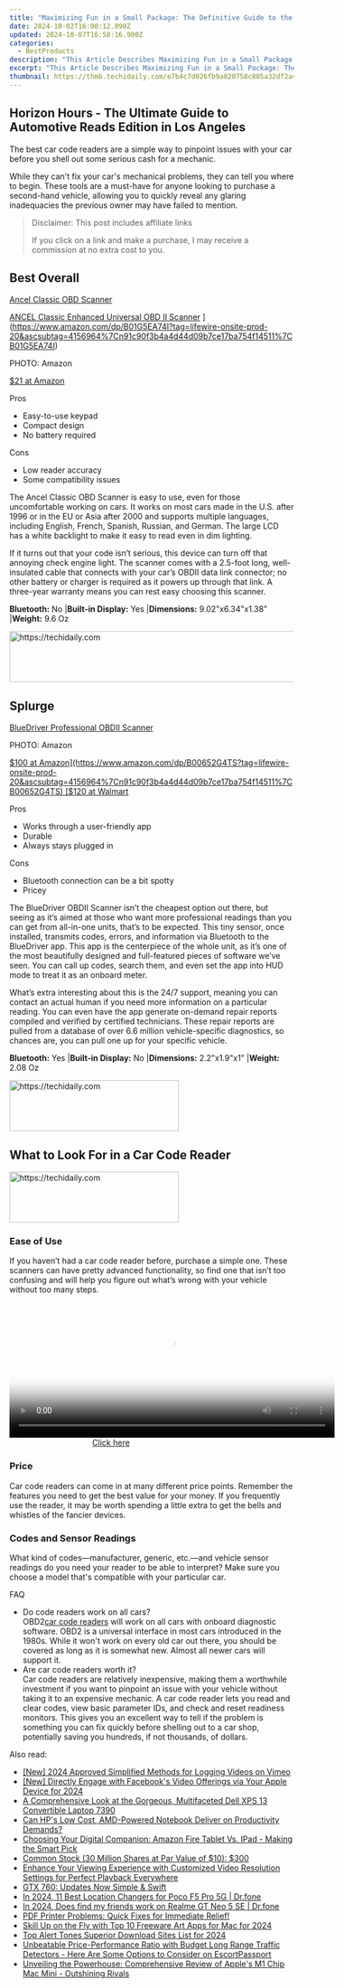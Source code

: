 ```yaml
---
title: "Maximizing Fun in a Small Package: The Definitive Guide to the Xbox Series S Specs & Features"
date: 2024-10-02T16:00:12.090Z
updated: 2024-10-07T16:58:16.900Z
categories:
  - BestProducts
description: "This Article Describes Maximizing Fun in a Small Package: The Definitive Guide to the Xbox Series S Specs & Features"
excerpt: "This Article Describes Maximizing Fun in a Small Package: The Definitive Guide to the Xbox Series S Specs & Features"
thumbnail: https://thmb.techidaily.com/e7b4c7d026fb9a820758c805a32df2a4b6a1efba9319850eda25937764e730c5.jpg
---
```


## Horizon Hours - The Ultimate Guide to Automotive Reads Edition in Los Angeles

 The best car code readers are a simple way to pinpoint issues with your car before you shell out some serious cash for a mechanic.

 While they can't fix your car's mechanical problems, they can tell you where to begin. These tools are a must-have for anyone looking to purchase a second-hand vehicle, allowing you to quickly reveal any glaring inadequacies the previous owner may have failed to mention.

>  Disclaimer: This post includes affiliate links
>
>  If you click on a link and make a purchase, I may receive a commission at no extra cost to you.
>

## Best Overall

[Ancel Classic OBD Scanner](https://www.amazon.com/dp/B01G5EA74I?tag=lifewire-onsite-prod-20&ascsubtag=4156964%7Cn91c90f3b4a4d44d09b7ce17ba754f14511%7CB01G5EA74I)

[ANCEL Classic Enhanced Universal OBD II Scanner](https://www.lifewire.com/thmb/89GEP5wvXrJ2pm04eqq2t7sjeNs=/fit-in/1500x1000/filters:no_upscale():max_bytes(150000):strip_icc():format(webp)/ancel-classic-enhanced-universal-obd-ii-scanner-49eabf2abdfb48d18a3374996f6cc802.jpg) ](https://www.amazon.com/dp/B01G5EA74I?tag=lifewire-onsite-prod-20&ascsubtag=4156964%7Cn91c90f3b4a4d44d09b7ce17ba754f14511%7CB01G5EA74I)

PHOTO: Amazon

[$21 at Amazon](https://www.amazon.com/dp/B01G5EA74I?tag=lifewire-onsite-prod-20&ascsubtag=4156964%7Cn91c90f3b4a4d44d09b7ce17ba754f14511%7CB01G5EA74I)

 Pros

* Easy-to-use keypad
* Compact design
* No battery required

 Cons

* Low reader accuracy
* Some compatibility issues

 The Ancel Classic OBD Scanner is easy to use, even for those uncomfortable working on cars. It works on most cars made in the U.S. after 1996 or in the EU or Asia after 2000 and supports multiple languages, including English, French, Spanish, Russian, and German. The large LCD has a white backlight to make it easy to read even in dim lighting.

 If it turns out that your code isn’t serious, this device can turn off that annoying check engine light. The scanner comes with a 2.5-foot long, well-insulated cable that connects with your car’s OBDII data link connector; no other battery or charger is required as it powers up through that link. A three-year warranty means you can rest easy choosing this scanner.

**Bluetooth:** No |**Built-in Display:** Yes |**Dimensions:** 9.02"x6.34"x1.38" |**Weight:** 9.6 Oz

<!-- affiliate ads begin -->
<a href="https://appsumo.8odi.net/c/5597632/2105870/7443" target="_top" id="2105870">
  <img src="//a.impactradius-go.com/display-ad/7443-2105870" border="0" alt="https://techidaily.com" width="728" height="90"/>
</a>
<img height="0" width="0" src="https://appsumo.8odi.net/i/5597632/2105870/7443" style="position:absolute;visibility:hidden;" border="0" />
<!-- affiliate ads end -->

## Splurge

[BlueDriver Professional OBDII Scanner](https://www.amazon.com/dp/B00652G4TS?tag=lifewire-onsite-prod-20&ascsubtag=4156964%7Cn91c90f3b4a4d44d09b7ce17ba754f14511%7CB00652G4TS)

[](https://www.amazon.com/dp/B00652G4TS?tag=lifewire-onsite-prod-20&ascsubtag=4156964%7Cn91c90f3b4a4d44d09b7ce17ba754f14511%7CB00652G4TS)

PHOTO: Amazon

[$100 at Amazon](https://www.amazon.com/dp/B00652G4TS?tag=lifewire-onsite-prod-20&ascsubtag=4156964%7Cn91c90f3b4a4d44d09b7ce17ba754f14511%7CB00652G4TS) [$120 at Walmart](https://www.walmart.com/ip/415766460)

 Pros

* Works through a user-friendly app
* Durable
* Always stays plugged in

 Cons

* Bluetooth connection can be a bit spotty
* Pricey

 The BlueDriver OBDII Scanner isn’t the cheapest option out there, but seeing as it’s aimed at those who want more professional readings than you can get from all-in-one units, that’s to be expected. This tiny sensor, once installed, transmits codes, errors, and information via Bluetooth to the BlueDriver app. This app is the centerpiece of the whole unit, as it’s one of the most beautifully designed and full-featured pieces of software we’ve seen. You can call up codes, search them, and even set the app into HUD mode to treat it as an onboard meter.

 What’s extra interesting about this is the 24/7 support, meaning you can contact an actual human if you need more information on a particular reading. You can even have the app generate on-demand repair reports compiled and verified by certified technicians. These repair reports are pulled from a database of over 6.6 million vehicle-specific diagnostics, so chances are, you can pull one up for your specific vehicle.

**Bluetooth:** Yes |**Built-in Display:** No |**Dimensions:** 2.2"x1.9"x1" |**Weight:** 2.08 Oz

<!-- affiliate ads begin -->
<a href="https://laganoo.pxf.io/c/5597632/1528693/16446" target="_top" id="1528693">
  <img src="//a.impactradius-go.com/display-ad/16446-1528693" border="0" alt="https://techidaily.com" width="300" height="90"/>
</a>
<img height="0" width="0" src="https://laganoo.pxf.io/i/5597632/1528693/16446" style="position:absolute;visibility:hidden;" border="0" />
<!-- affiliate ads end -->

## What to Look For in a Car Code Reader

<!-- affiliate ads begin -->
<a href="https://aligracehair.sjv.io/c/5597632/1934183/19272" target="_top" id="1934183">
  <img src="//a.impactradius-go.com/display-ad/19272-1934183" border="0" alt="https://techidaily.com" width="300" height="90"/>
</a>
<img height="0" width="0" src="https://aligracehair.sjv.io/i/5597632/1934183/19272" style="position:absolute;visibility:hidden;" border="0" />
<!-- affiliate ads end -->

### Ease of Use

 If you haven’t had a car code reader before, purchase a simple one. These scanners can have pretty advanced functionality, so find one that isn’t too confusing and will help you figure out what’s wrong with your vehicle without too many steps.

<!-- affiliate ads begin -->
<span id="1938141">
					<video width="576" height="240" style="cursor:pointer"
           poster="//a.impactradius-go.com/display-clicktoplayimage/1938141.png"
           onclick="if(!this.playClicked){this.play();this.setAttribute('controls',true);this.playClicked=true;}">
	   <source src="//a.impactradius-go.com/display-ad/22993-1938141">
	   <img src="//a.impactradius-go.com/display-clicktoplayimage/1938141.png" style="border: none; height: 100%; width: 100%; object-fit: contain">
	</video>
	<div style="width:360px;text-align:center"><a href="javascript:window.open(decodeURIComponent('https%3A%2F%2Fhomestyler.sjv.io%2Fc%2F5597632%2F1938141%2F22993'), '_blank');void(0);">Click here</a></div>
</span>
<img height="0" width="0" src="https://imp.pxf.io/i/5597632/1938141/22993" style="position:absolute;visibility:hidden;" border="0" />
<!-- affiliate ads end -->

### Price

 Car code readers can come in at many different price points. Remember the features you need to get the best value for your money. If you frequently use the reader, it may be worth spending a little extra to get the bells and whistles of the fancier devices.

### Codes and Sensor Readings

 What kind of codes—manufacturer, generic, etc.—and vehicle sensor readings do you need your reader to be able to interpret? Make sure you choose a model that's compatible with your particular car.

 FAQ

* Do code readers work on all cars?  
 OBD2[car code readers](https://www.lifewire.com/what-is-car-code-reader-534869) will work on all cars with onboard diagnostic software. OBD2 is a universal interface in most cars introduced in the 1980s. While it won't work on every old car out there, you should be covered as long as it is somewhat new. Almost all newer cars will support it.
* Are car code readers worth it?  
 Car code readers are relatively inexpensive, making them a worthwhile investment if you want to pinpoint an issue with your vehicle without taking it to an expensive mechanic. A car code reader lets you read and clear codes, view basic parameter IDs, and check and reset readiness monitors. This gives you an excellent way to tell if the problem is something you can fix quickly before shelling out to a car shop, potentially saving you hundreds, if not thousands, of dollars.

<ins class="adsbygoogle"
     style="display:block"
     data-ad-format="autorelaxed"
     data-ad-client="ca-pub-7571918770474297"
     data-ad-slot="1223367746"></ins>

<ins class="adsbygoogle"
     style="display:block"
     data-ad-client="ca-pub-7571918770474297"
     data-ad-slot="8358498916"
     data-ad-format="auto"
     data-full-width-responsive="true"></ins>

<span class="atpl-alsoreadstyle">Also read:</span>
<div><ul>
<li><a href="https://on-screen-recording.techidaily.com/new-2024-approved-simplified-methods-for-logging-videos-on-vimeo/"><u>[New] 2024 Approved Simplified Methods for Logging Videos on Vimeo</u></a></li>
<li><a href="https://facebook-clips.techidaily.com/new-directly-engage-with-facebooks-video-offerings-via-your-apple-device-for-2024/"><u>[New] Directly Engage with Facebook's Video Offerings via Your Apple Device for 2024</u></a></li>
<li><a href="https://buynow-info.techidaily.com/a-comprehensive-look-at-the-gorgeous-multifaceted-dell-xps-13-convertible-laptop-7390/"><u>A Comprehensive Look at the Gorgeous, Multifaceted Dell XPS 13 Convertible Laptop 7390</u></a></li>
<li><a href="https://buynow-info.techidaily.com/can-hps-low-cost-amd-powered-notebook-deliver-on-productivity-demands/"><u>Can HP's Low Cost, AMD-Powered Notebook Deliver on Productivity Demands?</u></a></li>
<li><a href="https://buynow-info.techidaily.com/choosing-your-digital-companion-amazon-fire-tablet-vs-ipad-making-the-smart-pick/"><u>Choosing Your Digital Companion: Amazon Fire Tablet Vs. IPad - Making the Smart Pick</u></a></li>
<li><a href="https://buynow-info.techidaily.com/common-stock-30-million-shares-at-par-value-of-10-300/"><u>Common Stock (30 Million Shares at Par Value of $10): $300</u></a></li>
<li><a href="https://tech-haven.techidaily.com/enhance-your-viewing-experience-with-customized-video-resolution-settings-for-perfect-playback-everywhere/"><u>Enhance Your Viewing Experience with Customized Video Resolution Settings for Perfect Playback Everywhere</u></a></li>
<li><a href="https://driver-install.techidaily.com/gtx-760-updates-now-simple-and-swift/"><u>GTX 760: Updates Now Simple & Swift</u></a></li>
<li><a href="https://change-location.techidaily.com/in-2024-11-best-location-changers-for-poco-f5-pro-5g-drfone-by-drfone-virtual-android/"><u>In 2024, 11 Best Location Changers for Poco F5 Pro 5G | Dr.fone</u></a></li>
<li><a href="https://location-social.techidaily.com/in-2024-does-find-my-friends-work-on-realme-gt-neo-5-se-drfone-by-drfone-virtual-android/"><u>In 2024, Does find my friends work on Realme GT Neo 5 SE | Dr.fone</u></a></li>
<li><a href="https://win-howtos.techidaily.com/1723210065638-pdf-printer-problems-quick-fixes-for-immediate-relief/"><u>PDF Printer Problems: Quick Fixes for Immediate Relief!</u></a></li>
<li><a href="https://extra-approaches.techidaily.com/skill-up-on-the-fly-with-top-10-freeware-art-apps-for-mac-for-2024/"><u>Skill Up on the Fly with Top 10 Freeware Art Apps for Mac for 2024</u></a></li>
<li><a href="https://some-skills.techidaily.com/top-alert-tones-superior-download-sites-list-for-2024/"><u>Top Alert Tones Superior Download Sites List for 2024</u></a></li>
<li><a href="https://buynow-info.techidaily.com/1722727547558-unbeatable-price-performance-ratio-with-budget-long-range-traffic-detectors-here-are-some-options-to-consider-on-escortpassport/"><u>Unbeatable Price-Performance Ratio with Budget Long Range Traffic Detectors - Here Are Some Options to Consider on EscortPassport</u></a></li>
<li><a href="https://buynow-info.techidaily.com/unveiling-the-powerhouse-comprehensive-review-of-apples-m1-chip-mac-mini-outshining-rivals/"><u>Unveiling the Powerhouse: Comprehensive Review of Apple's M1 Chip Mac Mini - Outshining Rivals</u></a></li>
</ul></div>

